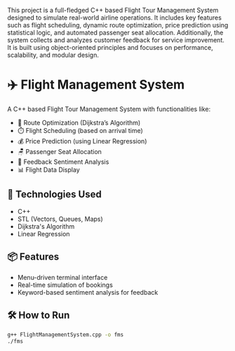 This project is a full-fledged C++ based Flight Tour Management System designed to simulate real-world airline operations. It includes key features such as flight scheduling, dynamic route optimization, price prediction using statistical logic, and automated passenger seat allocation. Additionally, the system collects and analyzes customer feedback for service improvement. It is built using object-oriented principles and focuses on performance, scalability, and modular design.

# ✈️ Flight Management System

A C++ based Flight Tour Management System with functionalities like:

- 🧭 Route Optimization (Dijkstra’s Algorithm)
- ⏱️ Flight Scheduling (based on arrival time)
- 💰 Price Prediction (using Linear Regression)
- 🪑 Passenger Seat Allocation
- 📝 Feedback Sentiment Analysis
- 📊 Flight Data Display

## 🚀 Technologies Used
- C++
- STL (Vectors, Queues, Maps)
- Dijkstra's Algorithm
- Linear Regression

## 📦 Features
- Menu-driven terminal interface
- Real-time simulation of bookings
- Keyword-based sentiment analysis for feedback

## 🛠️ How to Run
```bash
g++ FlightManagementSystem.cpp -o fms
./fms
